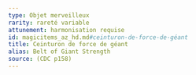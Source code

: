 ```yaml
---
type: Objet merveilleux
rarity: rareté variable
attunement: harmonisation requise
id: magicitems_az_hd.md#ceinturon-de-force-de-géant
title: Ceinturon de force de géant
alias: Belt of Giant Strength
source: (CDC p158)
---
```


